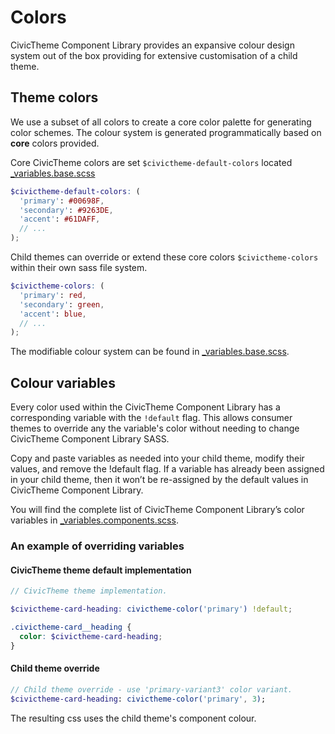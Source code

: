 # Colors

CivicTheme Component Library provides an expansive colour design system out of the
box providing for extensive customisation of a child theme.

## Theme colors

We use a subset of all colors to create a core color palette for generating
color schemes.
The colour system is generated programmatically based on **core** colors
provided.

Core CivicTheme colors are set `$civictheme-default-colors` located
[_variables.base.scss](../components/00-base/_variables.base.scss)

```scss
$civictheme-default-colors: (
  'primary': #00698F,
  'secondary': #9263DE,
  'accent': #61DAFF,
  // ...
);
```

Child themes can override or extend these core colors `$civictheme-colors` within
their own sass file system.

```scss
$civictheme-colors: (
  'primary': red,
  'secondary': green,
  'accent': blue,
  // ...
);
```

The modifiable colour system can be found in
[_variables.base.scss](../components/00-base/_variables.base.scss).

## Colour variables

Every color used within the CivicTheme Component Library has a corresponding variable
with the `!default` flag.
This allows consumer themes to override any the variable's color without needing
to change CivicTheme Component Library SASS.

Copy and paste variables as needed into your child theme, modify their values,
and remove the !default flag.
If a variable has already been assigned in your child theme, then it won’t be
re-assigned by the default values in CivicTheme Component Library.

You will find the complete list of CivicTheme Component Library’s color variables
in [_variables.components.scss](../components/00-base/_variables.components.scss).

### An example of overriding variables

#### CivicTheme theme default implementation
```scss
// CivicTheme theme implementation.

$civictheme-card-heading: civictheme-color('primary') !default;

.civictheme-card__heading {
  color: $civictheme-card-heading;
}
```
#### Child theme override

```sass
// Child theme override - use 'primary-variant3' color variant.
$civictheme-card-heading: civictheme-color('primary', 3);
```

The resulting css uses the child theme's component colour.

